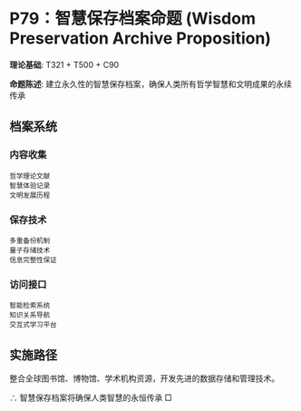 # P79：智慧保存档案命题 (Wisdom Preservation Archive Proposition)

**理论基础**: T321 + T500 + C90

**命题陈述**: 建立永久性的智慧保存档案，确保人类所有哲学智慧和文明成果的永续传承

## 档案系统

### 内容收集
```
哲学理论文献
智慧体验记录
文明发展历程
```

### 保存技术
```
多重备份机制
量子存储技术
信息完整性保证
```

### 访问接口
```
智能检索系统
知识关系导航
交互式学习平台
```

## 实施路径

整合全球图书馆、博物馆、学术机构资源，开发先进的数据存储和管理技术。

∴ 智慧保存档案将确保人类智慧的永恒传承 □